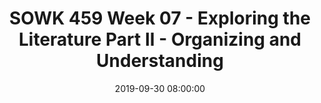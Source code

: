 ---
layout: single_presentation
name: week-07-exploring-the-literature-part-ii-organizing-and-understanding.md
title: "SOWK 459 Week 07 - Exploring the Literature Part II - Organizing and Understanding"
date:  2019-09-30 08:00:00
presentation_id: Xdj6Xv
permalink: /Xdj6Xv/
redirect_from:
  - /presentations/Xdj6Xv/week-07-exploring-the-literature-part-ii-organizing-and-understanding
slides: 
  - slide_name: deck-3700-large-0.jpeg
    slide_text: >
      <p>EXPLORING THE LITERATURE
      ORGANIZING AND UNDERSTANDING
      PART II
      Jacob Campbell, LICSW Heritage University Fall 2019 - SOWK 459</p>
      
  - slide_name: deck-3700-large-1.jpeg
    slide_text: >
      <p>AGENDA ▸ Organize our literature into logical categories and paragraphs ▸ Organize our categories into a logical sequence
      Exploring the Literature - Part I
      Jacob Campbell, LICSW Heritage University
      Fall 2019 SOWK 459</p>
      
  - slide_name: deck-3700-large-2.jpeg
    slide_text: >
      <p>FIND IT AT MYHERITAGE LIBRARY
      Work in small groups, read the article. Note what the categories these authors have organized their literature into?
      COLLEGE-SAVINGS
      ARTICLE EXAMPLE</p>
      
  - slide_name: deck-3700-large-3.jpeg
    slide_text: >
      <p>ORGANIZING LITERATURE INTO CATEGORIES Exploring the Literature - Part I
      Jacob Campbell, LICSW Heritage University
      Fall 2019 SOWK 459</p>
      
  - slide_name: deck-3700-large-4.jpeg
    slide_text: >
      <p>DONDERO AND HUMPHRIES (2016)
      CATEGORIES ▸ Parents’ College Savings Behavior ▸ Immigrant-Native Differences in Parents’ College Savings Behavior ▸ Immigrant-Native Differences in the Association Between Income and Savings ▸ The Role of the US Experience
      Exploring the Literature - Part I
      Jacob Campbell, LICSW Heritage University
      Fall 2019 SOWK 459</p>
      
  - slide_name: deck-3700-large-5.jpeg
    slide_text: >
      <p>KEEPING CATEGORIES FOR YOUR RESEARCH
      DIGITAL
      ANALOG
      Exploring the Literature - Part I
      Jacob Campbell, LICSW Heritage University
      Fall 2019 SOWK 459</p>
      
  - slide_name: deck-3700-large-6.jpeg
    slide_text: >
      <p>PHOTO BY SHARON MCCUTCHEON ON UNSPLASH
      LOOK AT YOUR OWN RESEARCH Get your literature cards, or whatever system you are using, and try to organize them into categories. (Hint: Look at the key terms you selected.)</p>
      
  - slide_name: deck-3700-large-7.jpeg
    slide_text: >
      <p>SHARE YOUR CATEGORIES WITH THE OTHER PEOPLE IN YOUR GROUP. Do they make sense? Do they have literature they can add to one of your groups?</p>
      
  - slide_name: deck-3700-large-8.jpeg
    slide_text: >
      <p>Record your categories on a piece of paper</p>
      
  - slide_name: deck-3700-large-9.jpeg
    slide_text: >
      <p>ORGANIZING CATEGORIES SEQUENTIALLY Exploring the Literature - Part I
      Jacob Campbell, LICSW Heritage University
      Fall 2019 SOWK 459</p>
      
  - slide_name: deck-3700-large-10.jpeg
    slide_text: >
      <p>DONDERO AND HUMPHRIES (2016)
      WHAT DO YOU NOTICE ABOUT THIS ORDER? WHAT IS THE RELATIONSHIP BETWEEN CATEGORIES? WHAT LOGIC DID THE AUTHORS USE TO ORGANIZE THEM?</p>
      <ol>
      <li>Parents’ College Savings Behavior 2. Immigrant-Native Differences in Parents College Savings Behavior 3. Immigrant-Native Differences in the Association Between Income and Savings 4. The Role of the US Experience Exploring the Literature - Part I
      Jacob Campbell, LICSW Heritage University
      Fall 2019 SOWK 459</li>
      </ol>
      
  - slide_name: deck-3700-large-11.jpeg
    slide_text: >
      <p>Broad
      Specific
      Parents’ College Saving Behavior Immigrant-Native Differences in Parents’ College Saving Behavior Immigrant-Native Differences in the association between income and savings The Role of the US Experience
      Exploring the Literature - Part I
      Jacob Campbell, LICSW Heritage University
      Fall 2019 SOWK 459</p>
      
  - slide_name: deck-3700-large-12.jpeg
    slide_text: >
      <p>Organize your categories sequentially.
      Exploring the Literature - Part I
      Jacob Campbell, LICSW Heritage University
      Fall 2019 SOWK 459</p>
      
  - slide_name: deck-3700-large-13.jpeg
    slide_text: >
      <p>Share your organization with the other people in your group. Does it make sense?
      Exploring the Literature - Part I
      Jacob Campbell, LICSW Heritage University
      Fall 2019 SOWK 459</p>
      
  - slide_name: deck-3700-large-14.jpeg
    slide_text: >
      <p>CREATING AN OUTLINE Exploring the Literature - Part I
      Jacob Campbell, LICSW Heritage University
      Fall 2019 SOWK 459</p>
      
  - slide_name: deck-3700-large-15.jpeg
    slide_text: >
      <p>LITERATURE REVIEW OUTLINE
      ORGANIZE YOUR CATEGORIES INTO A LIST.
      Exploring the Literature - Part I
      Jacob Campbell, LICSW Heritage University
      Fall 2019 SOWK 459</p>
      
  - slide_name: deck-3700-large-16.jpeg
    slide_text: >
      <p>LITERATURE REVIEW OUTLINE
      ORGANIZE YOUR LITERATURE (IN YOUR OWN WORDS AND WITH CITATIONS) UNDER EACH TOPIC.
      Exploring the Literature - Part I
      Jacob Campbell, LICSW Heritage University
      Fall 2019 SOWK 459</p>
      
  - slide_name: deck-3700-large-17.jpeg
    slide_text: >
      <p>REFINING THE OUTLINE Exploring the Literature - Part I
      Jacob Campbell, LICSW Heritage University
      Fall 2019 SOWK 459</p>
      
  - slide_name: deck-3700-large-18.jpeg
    slide_text: >
      <p>LITERATURE REVIEW OUTLINE
      FURTHER ORGANIZE EACH CATEGORY (IF POSSIBLE) INTO SUBCATEGORIES.
      Exploring the Literature - Part I
      Jacob Campbell, LICSW Heritage University
      Fall 2019 SOWK 459</p>
      
presentation_description: >
  <p>This week the goal is to</p>
  <ul>
  <li>Organize our literature into logical <strong>categories</strong> and <strong>paragraphs</strong>
  </li>
  <li>Organize our categories into a logical <strong>sequence</strong>
  </li>
  </ul>
  
downloadable_slides: deck-3700.pdf
slides_count: 19
header:
  teaser: deck-3700-thumb-0.jpeg
presentation_video:
location: "Heritage University"
tags:
  - Heritage University
  - BASW Program
  - SOWK 459w
---